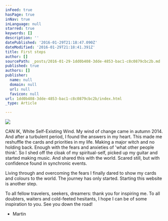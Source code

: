 ```yaml
---
inFeed: true
hasPage: true
inNav: true
inLanguage: null
starred: true
keywords: []
description: ''
datePublished: '2016-01-29T21:18:47.090Z'
dateModified: '2016-01-29T21:18:41.391Z'
title: First steps
author: []
sourcePath: _posts/2016-01-29-1dd0b408-3dde-4853-bac1-c8c0879cbc2b.md
published: true
authors: []
publisher:
  name: null
  domain: null
  url: null
  favicon: null
url: 1dd0b408-3dde-4853-bac1-c8c0879cbc2b/index.html
_type: Article

---
```

![](https://the-grid-user-content.s3-us-west-2.amazonaws.com/68d04031-91d2-4ad8-9f99-955bebea700d.png)

CAN IK, White Self-Existing Wind. My wind of change came in autumn 2014\. And after a turbulent period, I found the answers in my heart. This made me reshuffle the cards and priorities in my life. Making a major witch and no holding back. Enough with the fears and anxieties of 'what other people think'. So I shed off the cloak of my spiritual-self, picked up my guitar and started making music. And shared this with the world. Scared still, but with confidence found in synchronic events.

Living through and overcoming the fears I finally dared to show my cards and colours to the world. The journey has only started. Starting this website is another step.

To all fellow travelers, seekers, dreamers: thank you for inspiring me. To all doubters, waiters and cold-feeted hesitants, I hope I can be of some inspiration to you. See you down the road! 

- Martin